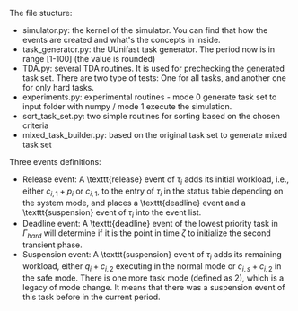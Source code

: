 The file stucture:
- simulator.py: the kernel of the simulator. You can find that how the events are created and what's the concepts in inside.
- task_generator.py: the UUnifast task generator. The period now is in range [1-100] (the value is rounded)
- TDA.py: several TDA routines. It is used for prechecking the generated task set. There are two type of tests: One for all tasks, and another one for only hard tasks.
- experiments.py: experimental routines - mode 0 generate task set to input folder with numpy / mode 1 execute the simulation.
- sort_task_set.py: two simple routines for sorting based on the chosen criteria
- mixed_task_builder.py: based on the original task set to generate mixed task set

Three events definitions:
- Release event: A \texttt{release} event of $\tau_i$ adds its initial workload, i.e., either $c_{i,1}+p_i$ or $c_{i,1}$, to the entry of $\tau_i$ in the status table depending on the system mode, and places a \texttt{deadline} event and a \texttt{suspension} event of $\tau_i$ into the event list. 
- Deadline event: A \texttt{deadline} event of the lowest priority task in $\Gamma_{hard}$ will determine if it is the point in time $\zeta$ to initialize the second transient phase. 
- Suspension event: A \texttt{suspension} event of $\tau_i$ adds its remaining workload, either $q_i + c_{i,2}$ executing in the normal mode or $c_{i,s} + c_{i,2}$ in the safe mode. There is one more task mode (defined as 2), which is a legacy of mode change. It means that there was a suspension event of this task before in the current period.
